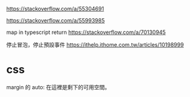 
https://stackoverflow.com/a/55304691

https://stackoverflow.com/a/55993985


map in typescript return
https://stackoverflow.com/a/70130945


停止冒泡，停止預設事件
https://ithelp.ithome.com.tw/articles/10198999


# css
margin 的 auto: 在這裡是剩下的可用空間。